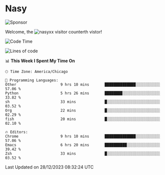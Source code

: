 # Nasy

<!--
<p align="center">
<img height="200" src="https://github-readme-stats.vercel.app/api?username=nasyxx&count_private=true&show_icons=true&theme=dracula&include_all_commits=true"/>
<img height="200" src="https://github-readme-stats.vercel.app/api/top-langs/?username=nasyxx&theme=dracula&hide=html,jupyter+notebook&count_private=true&show_icons=true"/>
</p>

  
----------------
-->

![Sponsor](https://img.shields.io/static/v1.svg?label=Sponsor&message=%E2%9D%A4&logo=GitHub&style=flat&color=pink)
 
Welcome, the ![nasyxx visitor counter](https://count.getloli.com/get/@nasyxx?theme=rule34)th vistor!
 
<!--START_SECTION:waka-->
![Code Time](http://img.shields.io/badge/Code%20Time-4%2C169%20hrs%2040%20mins-blue)

![Lines of code](https://img.shields.io/badge/From%20Hello%20World%20I%27ve%20Written-6.3%20million%20lines%20of%20code-blue)

📊 **This Week I Spent My Time On** 

```text
🕑︎ Time Zone: America/Chicago

💬 Programming Languages: 
Other                    9 hrs 10 mins       ██████████████░░░░░░░░░░░   57.06 % 
Python                   5 hrs 26 mins       ████████░░░░░░░░░░░░░░░░░   33.82 % 
sh                       33 mins             █░░░░░░░░░░░░░░░░░░░░░░░░   03.52 % 
Org                      22 mins             █░░░░░░░░░░░░░░░░░░░░░░░░   02.29 % 
fish                     20 mins             █░░░░░░░░░░░░░░░░░░░░░░░░   02.10 % 

🔥 Editors: 
Chrome                   9 hrs 10 mins       ██████████████░░░░░░░░░░░   57.06 % 
Emacs                    6 hrs 20 mins       ██████████░░░░░░░░░░░░░░░   39.42 % 
Zsh                      33 mins             █░░░░░░░░░░░░░░░░░░░░░░░░   03.52 % 
```


 Last Updated on 28/12/2023 08:32:24 UTC
<!--END_SECTION:waka-->

<!-- ![visitors](https://visitor-badge.laobi.icu/badge?page_id=nasyxx.nasyxx) -->

